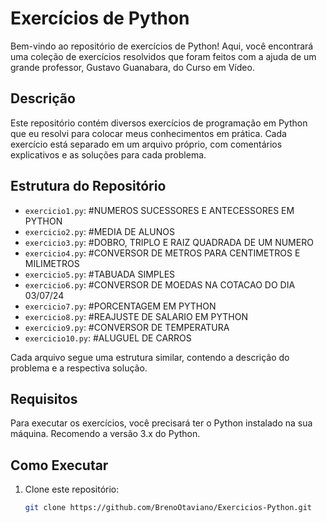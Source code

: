 # Exercícios de Python

Bem-vindo ao repositório de exercícios de Python! Aqui, você encontrará uma coleção de exercícios resolvidos que foram feitos com a ajuda de um grande professor, Gustavo Guanabara, do Curso em Vídeo.

## Descrição

Este repositório contém diversos exercícios de programação em Python que eu resolvi para colocar meus conhecimentos em prática. Cada exercício está separado em um arquivo próprio, com comentários explicativos e as soluções para cada problema.

## Estrutura do Repositório

- `exercicio1.py`: #NUMEROS SUCESSORES E ANTECESSORES EM PYTHON
- `exercicio2.py`: #MEDIA DE ALUNOS
- `exercicio3.py`: #DOBRO, TRIPLO E RAIZ QUADRADA DE UM NUMERO
- `exercicio4.py`: #CONVERSOR DE METROS PARA CENTIMETROS E MILIMETROS
- `exercicio5.py`: #TABUADA SIMPLES
- `exercicio6.py`: #CONVERSOR DE MOEDAS NA COTACAO DO DIA 03/07/24
- `exercicio7.py`: #PORCENTAGEM EM PYTHON
- `exercicio8.py`: #REAJUSTE DE SALARIO EM PYTHON
- `exercicio9.py`: #CONVERSOR DE TEMPERATURA
- `exercicio10.py`: #ALUGUEL DE CARROS

Cada arquivo segue uma estrutura similar, contendo a descrição do problema e a respectiva solução.

## Requisitos

Para executar os exercícios, você precisará ter o Python instalado na sua máquina. Recomendo a versão 3.x do Python.

## Como Executar

1. Clone este repositório:
   ```sh
   git clone https://github.com/BrenoOtaviano/Exercicios-Python.git
